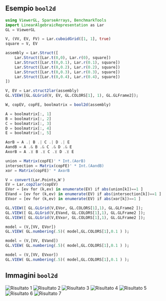 ## Esempio `bool2d`
```julia
using ViewerGL, SparseArrays, BenchmarkTools
import LinearAlgebraicRepresentation as Lar
GL = ViewerGL

V, (VV, EV, FV) = Lar.cuboidGrid([1, 1], true)
square = V, EV

assembly = Lar.Struct([
    Lar.Struct([Lar.t(0,0), Lar.r(0), square])
    Lar.Struct([Lar.t(0,0.1), Lar.r(0.1), square])
    Lar.Struct([Lar.t(0,0.2), Lar.r(0.2), square])
    Lar.Struct([Lar.t(0,0.3), Lar.r(0.3), square])
    Lar.Struct([Lar.t(0,0.4), Lar.r(0.4), square])
])

V, EV = Lar.struct2lar(assembly)
GL.VIEW([GL.GLGrid(V, EV, GL.COLORS[1], 1), GL.GLFrame2]);

W, copEV, copFE, boolmatrix = bool2d(assembly)

A = boolmatrix[:, 1]
B = boolmatrix[:, 2]
C = boolmatrix[:, 3]
D = boolmatrix[:, 4]
E = boolmatrix[:, 5]

AorB = A .| B .| C .| D .| E
AandB = A .& B .& C .& D .& E
AxorB = A .⊻ B .⊻ C .⊻ D .⊻ E

union = Matrix(copFE)' * Int.(AorB)
intersection = Matrix(copFE)' * Int.(AandB)
xor = Matrix(copFE)' * AxorB

V = convert(Lar.Points,W')
EV = Lar.cop2lar(copEV)
EVor = [ev for (k,ev) in enumerate(EV) if abs(union[k])==1 ]
EVand = [ev for (k,ev) in enumerate(EV) if abs(intersection[k])==1 ]
EVxor = [ev for (k,ev) in enumerate(EV) if abs(xor[k])==1 ]

GL.VIEW([ GL.GLGrid(V,EVor, GL.COLORS[1],1), GL.GLFrame2 ]);
GL.VIEW([ GL.GLGrid(V,EVand, GL.COLORS[1],1), GL.GLFrame2 ]);
GL.VIEW([ GL.GLGrid(V,EVxor, GL.COLORS[1],1), GL.GLFrame2 ]);

model = (V,[VV, EVor])
GL.VIEW( GL.numbering(.5)( model,GL.COLORS[1],0.1 ) );

model = (V,[VV, EVand])
GL.VIEW( GL.numbering(.5)( model,GL.COLORS[1],0.1 ) );

model = (V,[VV, EVxor])
GL.VIEW( GL.numbering(.5)( model,GL.COLORS[1],0.1 ) );
```
## Immagini `bool2d`
![Risultato 1](assets/bool2d/bool2d1.png)
![Risultato 2](assets/bool2d/bool2d2.png)
![Risultato 3](assets/bool2d/bool2d3.png)
![Risultato 4](assets/bool2d/bool2d4.png)
![Risultato 5](assets/bool2d/bool2d5.png)
![Risultato 6](assets/bool2d/bool2d6.png)
![Risultato 7](assets/bool2d/bool2d7.png)
